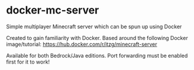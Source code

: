 # docker-mc-server
Simple multiplayer Minecraft server which can be spun up using Docker

Created to gain familiarity with Docker. Based around the following Docker image/tutorial:
https://hub.docker.com/r/itzg/minecraft-server

Available for both Bedrock/Java editions. Port forwarding must be enabled first for it to work!
